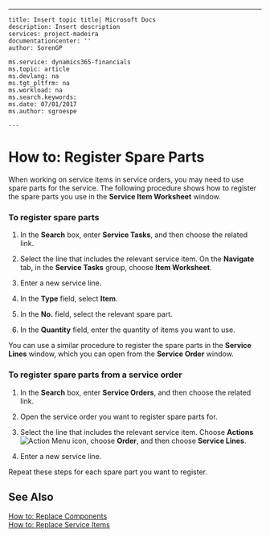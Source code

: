 ---
    title: Insert topic title| Microsoft Docs
    description: Insert description
    services: project-madeira
    documentationcenter: ''
    author: SorenGP

    ms.service: dynamics365-financials
    ms.topic: article
    ms.devlang: na
    ms.tgt_pltfrm: na
    ms.workload: na
    ms.search.keywords:
    ms.date: 07/01/2017
    ms.author: sgroespe

    ---
# How to: Register Spare Parts
When working on service items in service orders, you may need to use spare parts for the service. The following procedure shows how to register the spare parts you use in the **Service Item Worksheet** window.  
  
### To register spare parts  
  
1.  In the **Search** box, enter **Service Tasks**, and then choose the related link.  
  
2.  Select the line that includes the relevant service item. On the **Navigate** tab, in the **Service Tasks** group, choose **Item Worksheet**.  
  
3.  Enter a new service line.  
  
4.  In the **Type** field, select **Item**.  
  
5.  In the **No.** field, select the relevant spare part.  
  
6.  In the **Quantity** field, enter the quantity of items you want to use.  
  
 You can use a similar procedure to register the spare parts in the **Service Lines** window, which you can open from the **Service Order** window.  
  
### To register spare parts from a service order  
  
1.  In the **Search** box, enter **Service Orders**, and then choose the related link.  
  
2.  Open the service order you want to register spare parts for.  
  
3.  Select the line that includes the relevant service item. Choose **Actions**![Action Menu icon](../FullExperience/media/actionmenuicon.png "actionMenuIcon"), choose **Order**, and then choose **Service Lines**.  
  
4.  Enter a new service line.  
  
 Repeat these steps for each spare part you want to register.  
  
## See Also  
 [How to: Replace Components](../FullExperience/how-to-replace-components.md)   
 [How to: Replace Service Items](../FullExperience/how-to-replace-service-items.md)